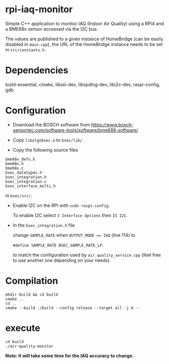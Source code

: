 # rpi-iaq-monitor
Simple C++ application to monitor IAQ (Indoor Air Quality) using a RPi4 and a BME68x sensor accessed via the I2C bus.

The values are published to a given instance of HomeBridge (can be easily disabled in `main.cpp`), the URL of the HomeBridge instance needs to be set in `src/constants.h`.

# Dependencies
build-essential, cmake, libssl-dev, libspdlog-dev, libi2c-dev, raspi-config, gdb

# Configuration
* Download the BOSCH software from https://www.bosch-sensortec.com/software-tools/software/bme688-software/

* Copy `libalgobsec.a` to `bsec/lib/`.

* Copy the following source files
```
bme68x_defs.h
bme68x.h
bme68x.c
bsec_datatypes.h`
bsec_integration.h
bsec_integration.c
bsec_interface_multi.h
```
in `bsec/src/`.

* Enable I2C on the RPi with
`sudo raspi-config`.

  To enable I2C select `3 Interface Options` then `I5 I2C`.

* In the `bsec_integration.h` file

  change `SAMPLE_RATE` when `OUTPUT_MODE == IAQ` (line 114) to

  `#define SAMPLE_RATE BSEC_SAMPLE_RATE_LP`.

  to match the configuration used by `air_quality_service.cpp` (feel free to use another one depending on your needs).

# Compilation
```
mkdir build && cd build
cmake ..
cd ..
cmake --build ./build --config release --target all -j 6 --
```

# execute
```
cd build
./air-quality-monitor
```

**Note: It will take some time for the IAQ accuracy to change.**
